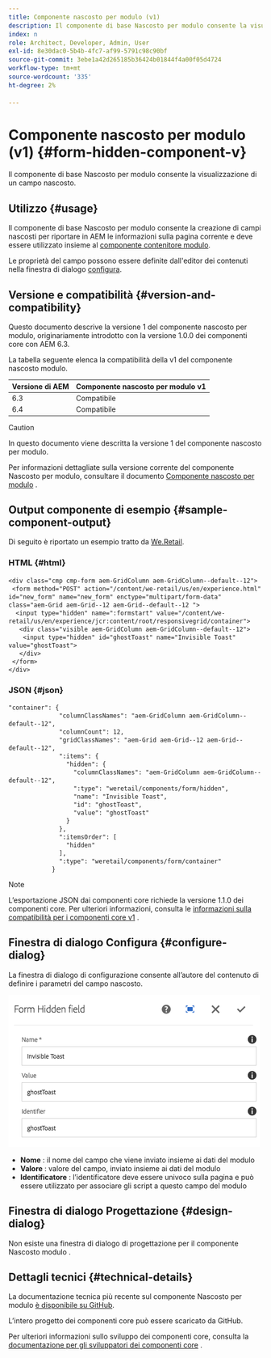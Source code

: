 ```yaml
---
title: Componente nascosto per modulo (v1)
description: Il componente di base Nascosto per modulo consente la visualizzazione di un campo nascosto.
index: n
role: Architect, Developer, Admin, User
exl-id: 8e30dac0-5b4b-4fc7-af99-5791c98c90bf
source-git-commit: 3ebe1a42d265185b36424b01844f4a00f05d4724
workflow-type: tm+mt
source-wordcount: '335'
ht-degree: 2%

---
```


# Componente nascosto per modulo (v1) {#form-hidden-component-v}

Il componente di base Nascosto per modulo consente la visualizzazione di un campo nascosto.

## Utilizzo {#usage}

Il componente di base Nascosto per modulo consente la creazione di campi nascosti per riportare in AEM le informazioni sulla pagina corrente e deve essere utilizzato insieme al [componente contenitore modulo](form-container-v1.md).

Le proprietà del campo possono essere definite dall&#39;editor dei contenuti nella finestra di dialogo [configura](#configure-dialog).

## Versione e compatibilità {#version-and-compatibility}

Questo documento descrive la versione 1 del componente nascosto per modulo, originariamente introdotto con la versione 1.0.0 dei componenti core con AEM 6.3.

La tabella seguente elenca la compatibilità della v1 del componente nascosto modulo.

| Versione di AEM | Componente nascosto per modulo v1 |
|--- |--- |
| 6.3 | Compatibile |
| 6.4 | Compatibile |

>[!CAUTION]
>
>In questo documento viene descritta la versione 1 del componente nascosto per modulo.
>
>Per informazioni dettagliate sulla versione corrente del componente Nascosto per modulo, consultare il documento [Componente nascosto per modulo](/help/components/forms/form-hidden.md) .

## Output componente di esempio {#sample-component-output}

Di seguito è riportato un esempio tratto da [We.Retail](https://helpx.adobe.com/experience-manager/6-4/sites/developing/using/we-retail.html).

### HTML {#html}

```
<div class="cmp cmp-form aem-GridColumn aem-GridColumn--default--12">
 <form method="POST" action="/content/we-retail/us/en/experience.html" id="new_form" name="new_form" enctype="multipart/form-data" class="aem-Grid aem-Grid--12 aem-Grid--default--12 ">
  <input type="hidden" name=":formstart" value="/content/we-retail/us/en/experience/jcr:content/root/responsivegrid/container">
   <div class="visible aem-GridColumn aem-GridColumn--default--12">
    <input type="hidden" id="ghostToast" name="Invisible Toast" value="ghostToast">
   </div>
 </form>
</div>
```

### JSON {#json}

```
"container": {
              "columnClassNames": "aem-GridColumn aem-GridColumn--default--12",
              "columnCount": 12,
              "gridClassNames": "aem-Grid aem-Grid--12 aem-Grid--default--12",
              ":items": {
                "hidden": {
                  "columnClassNames": "aem-GridColumn aem-GridColumn--default--12",
                  ":type": "weretail/components/form/hidden",
                  "name": "Invisible Toast",
                  "id": "ghostToast",
                  "value": "ghostToast"
                }
              },
              ":itemsOrder": [
                "hidden"
              ],
              ":type": "weretail/components/form/container"
            }
```

>[!NOTE]
>
>L’esportazione JSON dai componenti core richiede la versione 1.1.0 dei componenti core. Per ulteriori informazioni, consulta le [informazioni sulla compatibilità per i componenti core v1](/help/versions.md#release-history-and-compatibility) .

## Finestra di dialogo Configura {#configure-dialog}

La finestra di dialogo di configurazione consente all’autore del contenuto di definire i parametri del campo nascosto.

![](/help/assets/chlimage_1-26.png)

* **Nome** : il nome del campo che viene inviato insieme ai dati del modulo
* **Valore** : valore del campo, inviato insieme ai dati del modulo
* **Identificatore** : l’identificatore deve essere univoco sulla pagina e può essere utilizzato per associare gli script a questo campo del modulo

## Finestra di dialogo Progettazione {#design-dialog}

Non esiste una finestra di dialogo di progettazione per il componente Nascosto modulo .

## Dettagli tecnici {#technical-details}

La documentazione tecnica più recente sul componente Nascosto per modulo [è disponibile su GitHub](https://github.com/adobe/aem-core-wcm-components/tree/master/content/src/content/jcr_root/apps/core/wcm/components/form/hidden/v1/hidden).

L’intero progetto dei componenti core può essere scaricato da GitHub.

Per ulteriori informazioni sullo sviluppo dei componenti core, consulta la [documentazione per gli sviluppatori dei componenti core](/help/developing/overview.md) .
